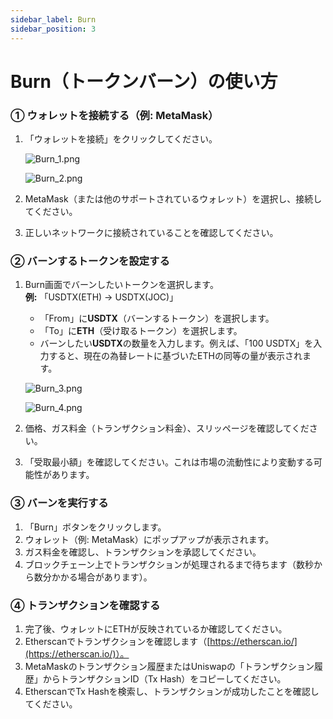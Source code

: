 ```yaml
---
sidebar_label: Burn
sidebar_position: 3
---
```


# Burn（トークンバーン）の使い方

### **① ウォレットを接続する（例: MetaMask）**

1. 「ウォレットを接続」をクリックしてください。

    ![Burn_1.png](/img/docs/Burn_1.png)

    ![Burn_2.png](/img/docs/Burn_2.png)
    
2. MetaMask（または他のサポートされているウォレット）を選択し、接続してください。
3. 正しいネットワークに接続されていることを確認してください。

### **② バーンするトークンを設定する**

1. Burn画面でバーンしたいトークンを選択します。  
   **例:** 「USDTX(ETH) → USDTX(JOC)」
   - 「From」に**USDTX**（バーンするトークン）を選択します。  
   - 「To」に**ETH**（受け取るトークン）を選択します。  
   - バーンしたい**USDTX**の数量を入力します。例えば、「100 USDTX」を入力すると、現在の為替レートに基づいたETHの同等の量が表示されます。

    ![Burn_3.png](/img/docs/Burn_3.png)
    
    ![Burn_4.png](/img/docs/Burn_4.png)
   
2. 価格、ガス料金（トランザクション料金）、スリッページを確認してください。  
3. 「受取最小額」を確認してください。これは市場の流動性により変動する可能性があります。

### **③ バーンを実行する**

1. 「Burn」ボタンをクリックします。  
2. ウォレット（例: MetaMask）にポップアップが表示されます。  
3. ガス料金を確認し、トランザクションを承認してください。  
4. ブロックチェーン上でトランザクションが処理されるまで待ちます（数秒から数分かかる場合があります）。

### **④ トランザクションを確認する**

1. 完了後、ウォレットにETHが反映されているか確認してください。  
2. Etherscanでトランザクションを確認します（[https://etherscan.io/](https://etherscan.io/)）。  
3. MetaMaskのトランザクション履歴またはUniswapの「トランザクション履歴」からトランザクションID（Tx Hash）をコピーしてください。  
4. EtherscanでTx Hashを検索し、トランザクションが成功したことを確認してください。